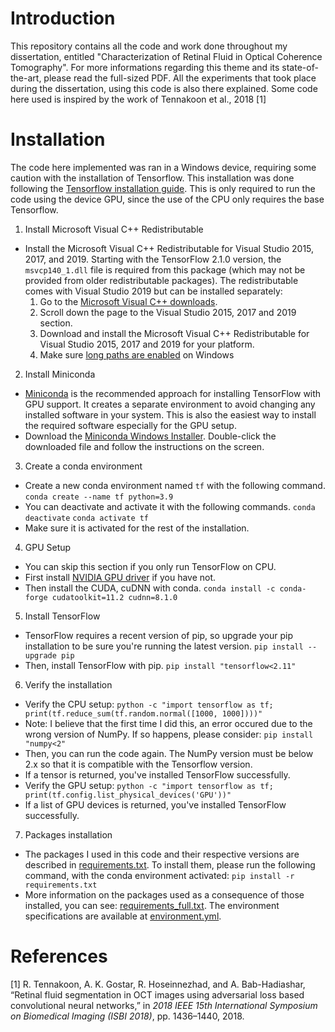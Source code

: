 # Introduction
This repository contains all the code and work done throughout my dissertation, entitled "Characterization of Retinal Fluid in Optical Coherence Tomography". For more informations regarding this theme and its state-of-the-art, please read the full-sized PDF. All the experiments that took place during the dissertation, using this code is also there explained. Some code here used is inspired by the work of Tennakoon et al., 2018 [1]

# Installation
The code here implemented was ran in a Windows device, requiring some caution with the installation of Tensorflow. This installation was done following the [Tensorflow installation guide](https://www.tensorflow.org/install/pip?hl=en#windows-native_1). This is only required to run the code using the device GPU, since the use of the CPU only requires the base Tensorflow.
1. Install Microsoft Visual C++ Redistributable
- Install the Microsoft Visual C++ Redistributable for Visual Studio 2015, 2017, and 2019. Starting with the TensorFlow 2.1.0 version, the  ```msvcp140_1.dll``` file is required from this package (which may not be provided from older redistributable packages). The redistributable comes with Visual Studio 2019 but can be installed separately:
  1. Go to the [Microsoft Visual C++ downloads](https://learn.microsoft.com/en-us/cpp/windows/latest-supported-vc-redist?view=msvc-170).
  2. Scroll down the page to the Visual Studio 2015, 2017 and 2019 section.
  3. Download and install the Microsoft Visual C++ Redistributable for Visual Studio 2015, 2017 and 2019 for your platform.
  4. Make sure [long paths are enabled](https://superuser.com/questions/1119883/windows-10-enable-ntfs-long-paths-policy-option-missing) on Windows

2. Install Miniconda  
- [Miniconda](https://docs.anaconda.com/miniconda/) is the recommended approach for installing TensorFlow with GPU support. It creates a separate environment to avoid changing any installed software in your system. This is also the easiest way to install the required software especially for the GPU setup.
- Download the [Miniconda Windows Installer](https://repo.anaconda.com/miniconda/Miniconda3-latest-Windows-x86_64.exe). Double-click the downloaded file and follow the instructions on the screen.

3. Create a conda environment
- Create a new conda environment named ```tf``` with the following command.
  ```conda create --name tf python=3.9```
- You can deactivate and activate it with the following commands.
  ```conda deactivate```
  ```conda activate tf```
- Make sure it is activated for the rest of the installation.

4. GPU Setup
- You can skip this section if you only run TensorFlow on CPU.
- First install [NVIDIA GPU driver](https://www.nvidia.com/Download/index.aspx) if you have not.
- Then install the CUDA, cuDNN with conda.
  ```conda install -c conda-forge cudatoolkit=11.2 cudnn=8.1.0```

5. Install TensorFlow
- TensorFlow requires a recent version of pip, so upgrade your pip installation to be sure you're running the latest version.
  ```pip install --upgrade pip```
- Then, install TensorFlow with pip.
  ```pip install "tensorflow<2.11"```

6. Verify the installation
- Verify the CPU setup:
  ```python -c "import tensorflow as tf; print(tf.reduce_sum(tf.random.normal([1000, 1000])))"```
- Note: I believe that the first time I did this, an error occured due to the wrong version of NumPy. If so happens, please consider:
  ```pip install "numpy<2"```
- Then, you can run the code again. The NumPy version must be below 2.x so that it is compatible with the Tensorflow version.
- If a tensor is returned, you've installed TensorFlow successfully.
- Verify the GPU setup:
  ```python -c "import tensorflow as tf; print(tf.config.list_physical_devices('GPU'))"```
- If a list of GPU devices is returned, you've installed TensorFlow successfully.

7. Packages installation
- The packages I used in this code and their respective versions are described in [requirements.txt](environment/requirements.txt). To install them, please run the following command, with the conda environment activated:
 ```pip install -r requirements.txt```
- More information on the packages used as a consequence of those installed, you can see: [requirements_full.txt](environment/requirements_full.txt). The environment specifications are available at [environment.yml](environment/environment.yml).

# References
[1] R. Tennakoon, A. K. Gostar, R. Hoseinnezhad, and A. Bab-Hadiashar, “Retinal fluid segmentation in OCT images using adversarial loss based convolutional neural networks,” in *2018 IEEE 15th International Symposium on Biomedical Imaging (ISBI 2018)*, pp. 1436–1440, 2018.